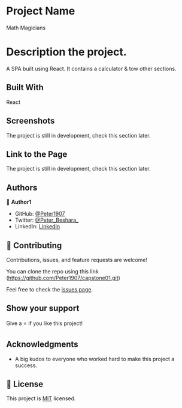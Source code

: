 # Project Name

Math Magicians

# Description the project.

A SPA built using React. It contains a calculator & tow other sections.

## Built With

React

## Screenshots

The project is still in development, check this section later.

## Link to the Page

The project is still in development, check this section later.

## Authors

👤 **Author1**

- GitHub: [@Peter1907](https://github.com/Peter1907)
- Twitter: [@Peter_Beshara_](https://twitter.com/Peter_Beshara_)
- LinkedIn: [LinkedIn](https://www.linkedin.com/in/peter-beshara-b33681241/)

## 🤝 Contributing

Contributions, issues, and feature requests are welcome!

You can clone the repo using this link (https://github.com/Peter1907/capstone01.git)

Feel free to check the [issues page](https://github.com/Peter1907/capstone01/issues).

## Show your support

Give a ⭐️ if you like this project!

## Acknowledgments

- A big kudos to everyone who worked hard to make this project a success.

## 📝 License

This project is [MIT](./MIT.md) licensed.